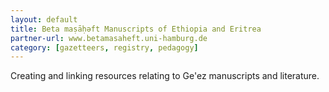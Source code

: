 ```yaml
---
layout: default
title: Beta maṣāḥǝft Manuscripts of Ethiopia and Eritrea
partner-url: www.betamasaheft.uni-hamburg.de
category: [gazetteers, registry, pedagogy]
---
```

Creating and linking resources relating to Ge'ez manuscripts and literature.
